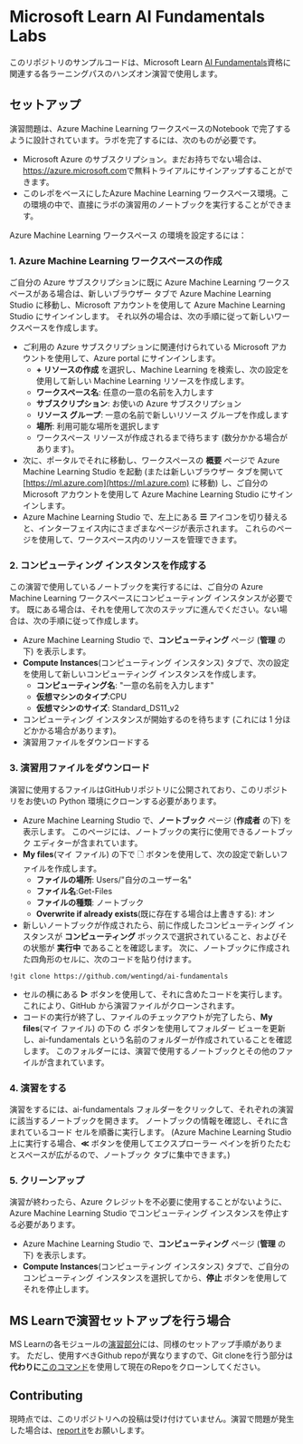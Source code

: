 # Microsoft Learn AI Fundamentals Labs

このリポジトリのサンプルコードは、Microsoft Learn [AI Fundamentals](https://docs.microsoft.com/learn/certifications/azure-ai-fundamentals)資格に関連する各ラーニングパスのハンズオン演習で使用します。


## セットアップ

演習問題は、Azure Machine Learning ワークスペースのNotebook で完了するように設計されています。ラボを完了するには、次のものが必要です。

- Microsoft Azure のサブスクリプション。まだお持ちでない場合は、<a href ='https://azure.microsoft.com' target='_blank'>https://azure.microsoft.com</a>で無料トライアルにサインアップすることができます。
- このレポをベースにしたAzure Machine Learning ワークスペース環境。この環境の中で、直接にラボの演習用のノートブックを実行することができます。

Azure Machine Learning ワークスペース の環境を設定するには：

### 1. Azure Machine Learning ワークスペースの作成

ご自分の Azure サブスクリプションに既に Azure Machine Learning ワークスペースがある場合は、新しいブラウザー タブで Azure Machine Learning Studio に移動し、Microsoft アカウントを使用して Azure Machine Learning Studio にサインインします。
それ以外の場合は、次の手順に従って新しいワークスペースを作成します。
 - ご利用の Azure サブスクリプションに関連付けられている Microsoft アカウントを使用して、Azure portal  にサインインします。
   - **+ リソースの作成** を選択し、Machine Learning を検索し、次の設定を使用して新しい Machine Learning リソースを作成します。
   - **ワークスペース名**: 任意の一意の名前を入力します
   - **サブスクリプション**: お使いの Azure サブスクリプション
   - **リソース グループ**: 一意の名前で新しいリソース グループを作成します
   - **場所**: 利用可能な場所を選択します
   - ワークスペース リソースが作成されるまで待ちます (数分かかる場合があります)。 
 - 次に、ポータルでそれに移動し、ワークスペースの **概要** ページで Azure Machine Learning Studio を起動 (または新しいブラウザー タブを開いて [https://ml.azure.com](https://ml.azure.com) に移動) し、ご自分の Microsoft アカウントを使用して Azure Machine Learning Studio にサインインします。
 - Azure Machine Learning Studio で、左上にある **☰** アイコンを切り替えると、インターフェイス内にさまざまなページが表示されます。 これらのページを使用して、ワークスペース内のリソースを管理できます。

### 2. コンピューティング インスタンスを作成する

この演習で使用しているノートブックを実行するには、ご自分の Azure Machine Learning ワークスペースにコンピューティング インスタンスが必要です。 既にある場合は、それを使用して次のステップに進んでください。ない場合は、次の手順に従って作成します。

 - Azure Machine Learning Studio  で、**コンピューティング** ページ (**管理** の下) を表示します。
 - **Compute Instances**(コンピューティング インスタンス) タブで、次の設定を使用して新しいコンピューティング インスタンスを作成します。
    - **コンピューティング名**: "一意の名前を入力します"
    - **仮想マシンのタイプ**:CPU
    - **仮想マシンのサイズ**: Standard_DS11_v2
 - コンピューティング インスタンスが開始するのを待ちます (これには 1 分ほどかかる場合があります)。
 - 演習用ファイルをダウンロードする

### 3. 演習用ファイルをダウンロード

演習に使用するファイルはGitHubリポジトリに公開されており、このリポジトリをお使いの Python 環境にクローンする必要があります。

 - Azure Machine Learning Studio  で、**ノートブック** ページ (**作成者** の下) を表示します。 このページには、ノートブックの実行に使用できるノートブック エディターが含まれています。
 - **My files**(マイ ファイル) の下で 🗋 ボタンを使用して、次の設定で新しいファイルを作成します。
    - **ファイルの場所**: Users/"自分のユーザー名"
    - **ファイル名**:Get-Files
    - **ファイルの種類**: ノートブック
    - **Overwrite if already exists**(既に存在する場合は上書きする): オン
 - 新しいノートブックが作成されたら、前に作成したコンピューティング インスタンスが **コンピューティング** ボックスで選択されていること、およびその状態が **実行中** であることを確認します。 次に、ノートブックに作成された四角形のセルに、次のコードを貼り付けます。

<a name="gitclone"></a>
```
!git clone https://github.com/wentingd/ai-fundamentals
```

 - セルの横にある **▷** ボタンを使用して、それに含めたコードを実行します。 これにより、GitHub から演習ファイルがクローンされます。
 - コードの実行が終了し、ファイルのチェックアウトが完了したら、**My files**(マイ ファイル) の下の ↻ ボタンを使用してフォルダー ビューを更新し、ai-fundamentals という名前のフォルダーが作成されていることを確認します。 このフォルダーには、演習で使用するノートブックとその他のファイルが含まれています。

### 4. 演習をする

演習をするには、ai-fundamentals フォルダーをクリックして、それぞれの演習に該当するノートブックを開きます。 
ノートブックの情報を確認し、それに含まれているコード セルを順番に実行します。
(Azure Machine Learning Studio 上に実行する場合、**≪** ボタンを使用してエクスプローラー ペインを折りたたむとスペースが広がるので、ノートブック タブに集中できます。)

### 5. クリーンアップ

演習が終わったら、Azure クレジットを不必要に使用することがないように、Azure Machine Learning Studio でコンピューティング インスタンスを停止する必要があります。
 - Azure Machine Learning Studio で、**コンピューティング** ページ (**管理** の下) を表示します。
 - **Compute Instances**(コンピューティング インスタンス) タブで、ご自分のコンピューティング インスタンスを選択してから、**停止** ボタンを使用してそれを停止します。

## MS Learnで演習セットアップを行う場合
MS Learnの各モジュールの[演習部分](https://docs.microsoft.com/ja-jp/learn/modules/analyze-images-computer-vision/3-analyze-images)には、同様のセットアップ手順があります。
ただし、使用すべきGithub repoが異なりますので、Git cloneを行う部分は**代わりに**[このコマンド](#gitclone)を使用して現在のRepoをクローンしてください。


## Contributing

現時点では、このリポジトリへの投稿は受け付けていません。演習で問題が発生した場合は、[report it](https://docs.microsoft.com/learn/support/troubleshooting#report-feedback)をお願いします。
